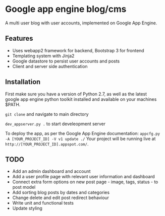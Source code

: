 # Google app engine blog/cms

A multi user blog with user accounts, implemented on Google App Engine.

## Features

* Uses webapp2 framework for backend, Bootstrap 3 for frontend
* Templating system with Jinja2
* Google datastore to persist user accounts and posts
* Client and server side authentication

## Installation

First make sure you have a version of Python 2.7, as well as the latest google app engine python toolkit installed and available on your machines $PATH.

`git clone` and navigate to main directory

`dev_appserver.py .` to start develeopment server

To deploy the app, as per the Google App Engine documentation: `appcfg.py -A [YOUR_PROJECT_ID] -V v1 update ./`
Your project will be running live at `http://[YOUR_PROJECT_ID].appspot.com/`.

## TODO

* Add an admin dashboard and account
* Add a user profile page with relevant user information and dashboard
* Connect extra form options on new post page - image, tags, status - to post model
* Add sorting blog posts by dates and categories
* Change delete and edit post redirect behaviour
* Write unit and functional tests
* Update styling
